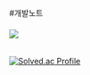 #개발노트 

######   <img src="https://img.shields.io/badge/React-61DAFB?style=flat&logo=React&logoColor=white"/>

[![Solved.ac Profile](http://mazassumnida.wtf/api/generate_badge?boj=yoon828990)](https://solved.ac/lwh497)<br/>
